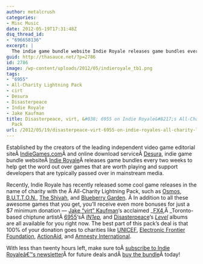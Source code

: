 ```yaml
---
author: metalcrush
categories:
- Misc Music
date: 2012-05-19T17:31:48Z
dsq_thread_id:
- "696658136"
excerpt: |
  The indie game bundle website Indie Royale releases game bundles every two weeks to help get the word out over games that are worth playing and support developers that are typically passed over in mainstream media. Along with excellent game releases this time around, the All-Charity Lightning Pack features albums every chiptune fan should own, including Jake "virt" Kaufman's acclaimed <i>FX4</i>, 6955's <i>IN1ep</i>, and Disasterpeace's <i>Level</i>.
guid: http://thasauce.net/?p=2786
id: 2786
image: /wp-content/uploads/2012/05/indieroyale_tb1.png
tags:
- "6955"
- All-Charity Lightning Pack
- cirt
- Desura
- Disasterpeace
- Indie Royale
- Jake Kaufman
title: Disasterpeace, virt, &#038; 6955 on Indie Royale&#8217;s All-Charity Lightning
  Pack
url: /2012/05/19/disasterpeace-virt-6955-on-indie-royales-all-charity-lightning-pack/
---
```


<center>
</center>

  
Established by the creators of the leading independent video game editorial siteÂ <a href="http://www.indiegames.com/" rel="nofollow" target="_blank">IndieGames.com</a>Â and online download serviceÂ <a href="http://www.desura.com/" rel="nofollow">Desura</a>, indie game bundle websiteÂ <a href="http://www.indieroyale.com/" rel="nofollow">Indie Royale</a>Â releases game bundles every two weeks to help get the word out over games that are worth playing and support developers that are typically passed over in mainstream media.

Recently, Indie Royale has recently released some cool game releases in the name of charity with the Â All-Charity Lightning Pack, such as [Osmos](http://www.hemispheregames.com/osmos/), [B.U.T.T.O.N.](http://brutallyunfairtactics.com/), [The Shivah](http://www.wadjeteyegames.com/the-shivah.html), and [Blueberry Garden](http://eriksvedang.com/blueberrygarden/). Â In addition to all these awesome games that you get, you&#8217;ll receive even more bonuses for just a $7 minimum donation &#8212; [Jake &#8220;virt&#8221; Kaufman](http://www.biglionmusic.com/)&#8216;s acclaimed _[FX4](http://virt.bandcamp.com/album/fx4),Â _Toronto-based chiptune artistÂ [6955](http://6955.org/)&#8216;sÂ _[IN1ep](http://6955.bandcamp.com/album/in1ep),_ and [Disasterpeace](http://disasterpeace.com/)&#8216;s _[Level](http://disasterpeace.com/album/level)_ albums are all available for you right now. The best part of this pack&#8217;s deal is that 100% of your donation goes to charities like [UNICEF](http://www.unicef.org/), [Electronic Frontier Foundation](https://www.eff.org/), [ActionAid](http://www.actionaid.org/?intl=), and [Amnesty International](http://www.amnesty.org/).

With less than twenty hours left, make sure toÂ <a href="http://www.indieroyale.com/#newsletter" rel="nofollow">subscribe to Indie Royaleâ€™s newslette</a><a href="http://www.indieroyale.com/#newsletter" rel="nofollow">r</a>Â for future deals andÂ <a href="http://www.indieroyale.com/" rel="nofollow">buy the bundle</a>Â today!